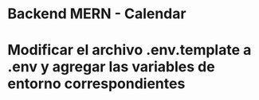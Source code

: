 # Backend MERN - Calendar

# Modificar el archivo .env.template a .env y agregar las variables de entorno correspondientes

